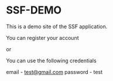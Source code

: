 # SSF-DEMO

This is a demo site of the SSF application.

You can register your account

or 

You can use the following credentials

email - test@gmail.com
password - test
